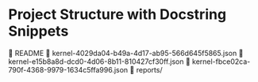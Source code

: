 # Project Structure with Docstring Snippets

📄 README
📄 kernel-4029da04-b49a-4d17-ab95-566d645f5865.json
📄 kernel-e15b8a8d-dcd0-4d06-8b11-810427cf30ff.json
📄 kernel-fbce02ca-790f-4368-9979-1634c5ffa996.json
📁 reports/